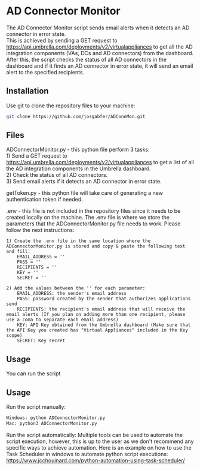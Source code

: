 # AD Connector Monitor

The AD Connector Monitor script sends email alerts when it detects an AD connector in error state.  
This is achieved by sending a GET request to https://api.umbrella.com/deployments/v2/virtualappliances to get all the AD integration components (VAs, DCs and AD connectors) from the dashboard. After this, the script checks the status of all AD connectors in the dashboard and if it finds an AD connector in error state, it will send an email alert to the specified recipients.

## Installation

Use git to clone the repository files to your machine:

```bash
git clone https://github.com/josgabfer/ADConnMon.git
```

## Files

ADConnectorMonitor.py - this python file perform 3 tasks:  
    1) Send a GET request to https://api.umbrella.com/deployments/v2/virtualappliances to get a list of all the AD integration components in the Umbrella dashboard.  
    2) Check the status of all AD connectors.  
    3) Send email alerts if it detects an AD connector in error state.  

getToken.py - this python file will take care of generating a new authentication token if needed.

.env - this file is not included in the repository files since it needs to be created locally on the machine. The .env file is where we store the parameters that the ADConnectorMonitor.py file needs to work. Please follow the next instructions:  
```
1) Create the .env file in the same location where the ADConnectorMonitor.py is stored and copy & paste the following text and fill:  
    EMAIL_ADDRESS = ''  
    PASS = ''  
    RECIPIENTS = ''  
    KEY = ''  
    SECRET = ''  
```

```
2) Add the values between the '' for each parameter:  
    EMAIL_ADDRESS: the sender's email address  
    PASS: password created by the sender that authorizes applications send  
    RECIPIENTS: the recipient's email address that will receive the email alerts (If you plan on adding more than one recipient, please use a coma to separate each email address)  
    KEY: API Key obtained from the Umbrella dashboard (Make sure that the API Key you created has "Virtual Appliances" included in the Key scope)  
    SECRET: Key secret  
```
## Usage

You can run the script

## Usage

Run the script manually:
```python
Windows: python ADConnectorMonitor.py
Mac: python3 ADConnectorMonitor.py
```

Run the script automatically:
Multiple tools can be used to automate the script execution, however, this is up to the user as we don't recommend any specific ways to achieve automation. Here is an example on how to use the Task Scheduler in windows to automate python script executions: https://www.jcchouinard.com/python-automation-using-task-scheduler/
